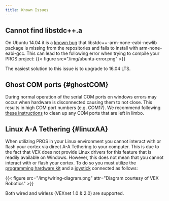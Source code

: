 ```yaml
---
title: Known Issues
---
```


## Cannot find libstdc++.a
On Ubuntu 14.04 it is a [known bug](https://bugs.launchpad.net/ubuntu/+source/gcc-arm-none-eabi/+bug/1293024) that libstdc++-arm-none-eabi-newlib package is missing from the repositories and fails to install with arm-none-eabi-gcc. This can lead to the following error when trying to compile your PROS project:
{{< figure src="/img/ubuntu-error.png" >}}

The easiest solution to this issue is to upgrade to 16.04 LTS.

## Ghost COM ports {#ghostCOM}
During normal operation of the serial COM ports on windows errors may occur when hardware is disconnected causing them to not close. This results in high COM port numbers (e.g. COM17). We recommend following [these instructions](http://theitbros.com/how-to-delete-com-ports-in-use/) to clean up any COM ports that are left in limbo.

## Linux A-A Tethering {#linuxAA}
When utilizing PROS in your Linux environment you cannot interact with or flash your cortex via direct A-A Tethering to your computer. This is due to the fact that VEX does not provide Linux drivers for this feature that is readily available on Windows. However, this does not mean that you cannot interact with or flash your cortex. To do so you must utilize the [programming hardware kit](http://www.vexrobotics.com/276-2186.html) and a [joystick](http://www.vexrobotics.com/276-2186.html) connected as follows:

{{< figure src="/img/wiring-diagram.png" attr="Diagram courtesy of VEX Robotics" >}}

Both wired and wirless (VEXnet 1.0 & 2.0) are supported.
